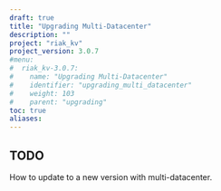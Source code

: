 ```yaml
---
draft: true
title: "Upgrading Multi-Datacenter"
description: ""
project: "riak_kv"
project_version: 3.0.7
#menu:
#  riak_kv-3.0.7:
#    name: "Upgrading Multi-Datacenter"
#    identifier: "upgrading_multi_datacenter"
#    weight: 103
#    parent: "upgrading"
toc: true
aliases:
---
```


## TODO

How to update to a new version with multi-datacenter.

